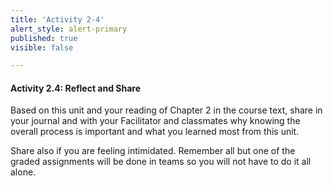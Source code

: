 ```yaml
---
title: 'Activity 2-4'
alert_style: alert-primary
published: true
visible: false

---
```

#### Activity 2.4: Reflect and Share

Based on this unit and your reading of Chapter 2 in the course text, share in your journal and with your Facilitator and classmates why knowing the overall process is important and what you learned most from this unit.

Share also if you are feeling intimidated. Remember all but one of the graded assignments will be done in teams so you will not have to do it all alone.
